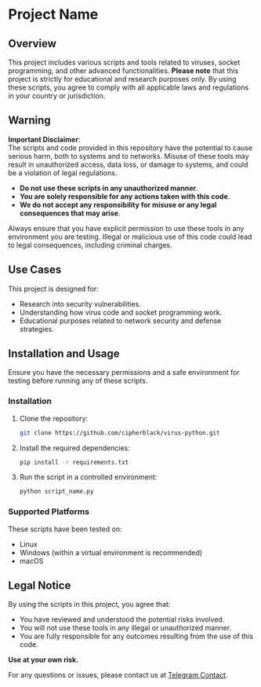 # Project Name

## Overview

This project includes various scripts and tools related to viruses, socket programming, and other advanced functionalities. **Please note** that this project is strictly for educational and research purposes only. By using these scripts, you agree to comply with all applicable laws and regulations in your country or jurisdiction.

## Warning

**Important Disclaimer**:  
The scripts and code provided in this repository have the potential to cause serious harm, both to systems and to networks. Misuse of these tools may result in unauthorized access, data loss, or damage to systems, and could be a violation of legal regulations. 

- **Do not use these scripts in any unauthorized manner**.
- **You are solely responsible for any actions taken with this code**.
- **We do not accept any responsibility for misuse or any legal consequences that may arise**.

Always ensure that you have explicit permission to use these tools in any environment you are testing. Illegal or malicious use of this code could lead to legal consequences, including criminal charges.

## Use Cases

This project is designed for:

- Research into security vulnerabilities.
- Understanding how virus code and socket programming work.
- Educational purposes related to network security and defense strategies.

## Installation and Usage

Ensure you have the necessary permissions and a safe environment for testing before running any of these scripts.

### Installation

1. Clone the repository:
   ```bash
   git clone https://github.com/cipherblack/virus-python.git
   ```

2. Install the required dependencies:
   ```bash
   pip install -r requirements.txt
   ```

3. Run the script in a controlled environment:
   ```bash
   python script_name.py
   ```

### Supported Platforms

These scripts have been tested on:

- Linux 
- Windows (within a virtual environment is recommended)
- macOS

## Legal Notice

By using the scripts in this project, you agree that:

- You have reviewed and understood the potential risks involved.
- You will not use these tools in any illegal or unauthorized manner.
- You are fully responsible for any outcomes resulting from the use of this code.

**Use at your own risk.**

For any questions or issues, please contact us at [Telegram Contact](https://t.me/cipher_black).
